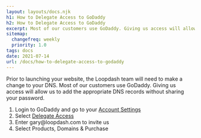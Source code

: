 ```yaml
---
layout: layouts/docs.njk
h1: How to Delegate Access to GoDaddy
h2: How to Delegate Access to GoDaddy
excerpt: Most of our customers use GoDaddy. Giving us access will allow us to add the appropriate DNS records without sharing your password
sitemap:
  changefreq: weekly
  priority: 1.0
tags: docs
date: 2021-07-14
url: /docs/how-to-delegate-access-to-godaddy
---
```


<p class="mb-3">Prior to launching your website, the Loopdash team will need to make a change to your DNS. Most of our customers use GoDaddy. Giving us access will allow us to add the appropriate DNS records without sharing your password.</p>

<ol class="list-decimal list-inside">
  <li>Login to GoDaddy and go to your <a href="https://account.godaddy.com/">Account Settings</a></li>
  <li>Select <a href="https://account.godaddy.com/access">Delegate Access</a></li>
  <li>Enter <span class="font-bold">gary@loopdash.com</span> to invite us</li>
  <li>Select <span class="font-bold">Products, Domains & Purchase</span></li>
</ol>




